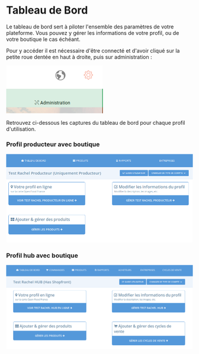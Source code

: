 # Tableau de Bord

Le tableau de bord sert à piloter l'ensemble des paramètres de votre plateforme. Vous pouvez y gérer les informations de votre profil, ou de votre boutique le cas échéant.

Pour y accéder il est nécessaire d'être connecté et d'avoir cliqué sur la petite roue dentée en haut à droite, puis sur administration : 



![](../.gitbook/assets/image%20%2832%29.png)

Retrouvez ci-dessous les captures du tableau de bord pour chaque profil d'utilisation.

### Profil producteur avec boutique

![](../.gitbook/assets/image%20%2860%29.png)

### Profil hub avec boutique

![](../.gitbook/assets/image%20%2830%29.png)

